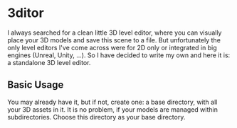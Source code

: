 # 3ditor

I always searched for a clean little 3D level editor, where you can visually place your 3D models and save this scene to a file.
But unfortunately the only level editors I've come across were for 2D only or integrated in big engines (Unreal, Unity, ...).
So I have decided to write my own and here it is: a standalone 3D level editor.

## Basic Usage

You may already have it, but if not, create one: a base directory, with all your 3D assets in it.
It is no problem, if your models are managed within subdirectories.
Choose this directory as your base directory.
